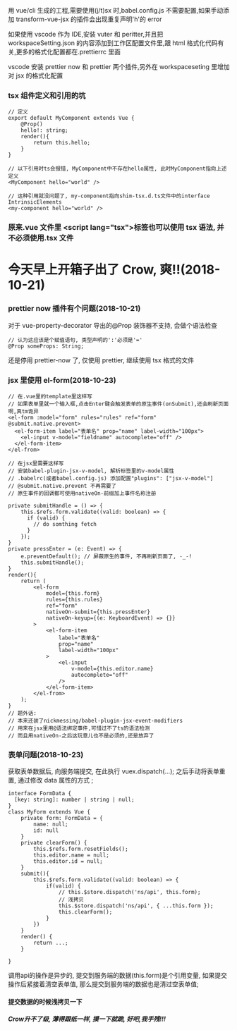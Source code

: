 用 vue/cli 生成的工程,需要使用(j/t)sx 时,babel.config.js 不需要配置,如果手动添加 transform-vue-jsx 的插件会出现重复声明'h'的 error

如果使用 vscode 作为 IDE,安装 vuter 和 peritter,并且把 workspaceSetting.json 的内容添加到工作区配置文件里,跟 html 格式化代码有关,更多的格式化配置都在.prettierrc 里面

vscode 安装 prettier now 和 prettier 两个插件,另外在 workspaceseting 里增加对 jsx 的格式化配置

### tsx 组件定义和引用的坑

```
// 定义
export default MyComponent extends Vue {
    @Prop()
    hello!: string;
    render(){
        return this.hello;
    }
}

// 以下引用时ts会报错, MyComponent中不存在hello属性, 此时MyComponent指向上述定义
<MyComponent hello="world" />

// 这种引用就没问题了, my-component指向shim-tsx.d.ts文件中的interface IntrinsicElements
<my-component hello="world" />
```

### 原来.vue 文件里 \<script lang="tsx"\>标签也可以使用 tsx 语法, 并不必须使用.tsx 文件

# 今天早上开箱子出了 Crow, 爽!!(2018-10-21)

### prettier now 插件有个问题(2018-10-21)

对于 vue-property-decorator 导出的@Prop 装饰器不支持, 会做个语法检查

```
// 认为这应该是个赋值语句, 类型声明的':'必须是'='
@Prop someProps: String;
```

还是停用 prettier-now 了, 仅使用 prettier, 继续使用 tsx 格式的文件

### jsx 里使用 el-form(2018-10-23)

```
// 在.vue里的template里这样写
// 如果表单里就一个输入框,点击Enter键会触发表单的原生事件(onSubmit),还会刷新页面啊,真tm诡异
<el-form :model="form" rules="rules" ref="form" @submit.native.prevent>
  <el-form-item label="表单名" prop="name" label-width="100px">
    <el-input v-model="fieldname" autocomplete="off" />
  </el-form-item>
</el-from>

// 在jsx里需要这样写
// 安装babel-plugin-jsx-v-model, 解析标签里的v-model属性
// .babelrc(或者babel.config.js) 添加配置"plugins": ["jsx-v-model"]
// @submit.native.prevent 不再需要了
// 原生事件的回调都可使用nativeOn-前缀加上事件名称注册

private submitHandle = () => {
    this.$refs.form.validate((valid: boolean) => {
      if (valid) {
        // do somthing fetch
      }
    });
}
private pressEnter = (e: Event) => {
    e.preventDefault(); // 屏蔽原生的事件, 不再刷新页面了, -_-!
    this.submitHandle();
}
render(){
    return (
        <el-form
            model={this.form}
            rules={this.rules}
            ref="form"
            nativeOn-submit={this.pressEnter}
            nativeOn-keyup={(e: KeyboardEvent) => {}}
        >
            <el-form-item
                label="表单名"
                prop="name"
                label-width="100px"
            >
                <el-input
                    v-model={this.editor.name}
                    autocomplete="off"
                />
            </el-form-item>
        </el-from>
    );
}
// 题外话:
// 本来还装了nickmessing/babel-plugin-jsx-event-modifiers
// 用来在jsx里用@语法绑定事件,可惜过不了ts的语法检测
// 而且用nativeOn-之后这玩意儿也不是必须的,还是放弃了
```

### 表单问题(2018-10-23)

获取表单数据后, 向服务端提交, 在此执行 vuex.dispatch(...);
之后手动将表单重置, 通过修改 data 属性的方式 ;

```
interface FormData {
  [key: string]: number | string | null;
}
class MyForm extends Vue {
    private form: FormData = {
        name: null;
        id: null
    }
    private clearForm() {
        this.$refs.form.resetFields();
        this.editor.name = null;
        this.editor.id = null;
    }
    submit(){
        this.$refs.form.validate((valid: boolean) => {
            if(valid) {
                // this.$store.dispatch('ns/api', this.form);
                // 浅拷贝
                this.$store.dispatch('ns/api', { ...this.form });
                this.clearForm();
            }
        })
    }
    render() {
        return ...;
    }

}
```
调用api的操作是异步的, 提交到服务端的数据(this.form)是个引用变量, 如果提交操作后紧接着清空表单值, 那么提交到服务端的数据也是清过空表单值;
#### 提交数据的时候浅拷贝一下

##### Crow升不了级, 薄得跟纸一样, 摸一下就跪, 好吧,我手残!!!
